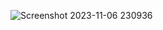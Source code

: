 
![Screenshot 2023-11-06 230936](https://github.com/abhisheksd27/HTML-CSS-AND-JS-PROJECTS/assets/114568891/96ee3c6d-0194-4c85-9fc3-9ad9ec689312)
